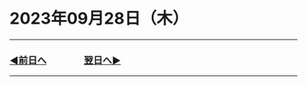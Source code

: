 # 2023年09月28日（木）

---

### [◀️前日へ](https://github.com/yuasys/chatty-journal/blob/main/2023/09/2023-09-27.md)&emsp;&emsp;&emsp;&emsp;[翌日へ▶️](https://github.com/yuasys/chatty-journal/blob/main/2023/09/2023-09-29.md)

---
